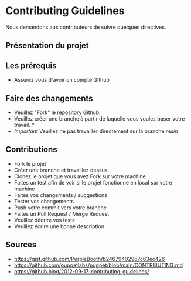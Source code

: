 # Contributing Guidelines
Nous demandons aux contributeurs de suivre quelques directives.

## Présentation du projet

## Les prérequis
- Assurez vous d'avoir un compte Github

## Faire des changements
* Veuillez "Fork" le repository Github.
* Veuillez créer une branche à partir de laquelle vous voulez baser votre travail.
    * 
* *Important* Veuillez ne pas travailler directement sur la branche *main*

## Contributions
- Fork le projet
- Créer une branche et travaillez dessus.
- Clonez le projet que vous avez Fork sur votre machine.
- Faites un test afin de voir si le projet fonctionne en local sur votre machine
- Faites vos changements / suggestions
- Tester vos changements
- Push votre commit vers votre branche
- Faites un Pull Request / Merge Request
- Veuillez décrire vos tests
- Veuillez écrire une bonne description

## Sources
- https://gist.github.com/PurpleBooth/b24679402957c63ec426
- https://github.com/puppetlabs/puppet/blob/main/CONTRIBUTING.md
- https://github.blog/2012-09-17-contributing-guidelines/